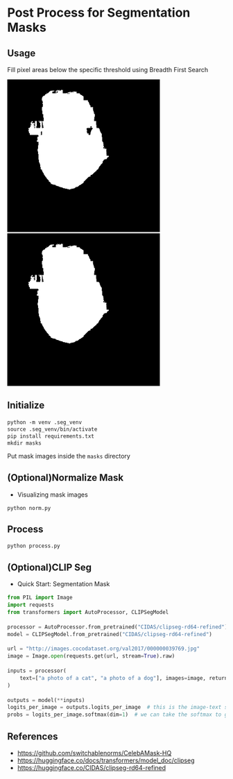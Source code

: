 # Post Process for Segmentation Masks
## Usage
Fill pixel areas below the specific threshold using Breadth First Search

![대체 텍스트](./assets/mask.png)
![대체 텍스트](./assets/mask_processed.png)


## Initialize
```shell
python -m venv .seg_venv
source .seg_venv/bin/activate
pip install requirements.txt
mkdir masks
```
Put mask images inside the `masks` directory

## (Optional)Normalize Mask
- Visualizing mask images
```shell
python norm.py
```

## Process
```shell
python process.py
```

## (Optional)CLIP Seg
- Quick Start: Segmentation Mask
```python
from PIL import Image
import requests
from transformers import AutoProcessor, CLIPSegModel

processor = AutoProcessor.from_pretrained("CIDAS/clipseg-rd64-refined")
model = CLIPSegModel.from_pretrained("CIDAS/clipseg-rd64-refined")

url = "http://images.cocodataset.org/val2017/000000039769.jpg"
image = Image.open(requests.get(url, stream=True).raw)

inputs = processor(
    text=["a photo of a cat", "a photo of a dog"], images=image, return_tensors="pt", padding=True
)

outputs = model(**inputs)
logits_per_image = outputs.logits_per_image  # this is the image-text similarity score
probs = logits_per_image.softmax(dim=1)  # we can take the softmax to get the label probabilities
```

## References
- https://github.com/switchablenorms/CelebAMask-HQ
- https://huggingface.co/docs/transformers/model_doc/clipseg
- https://huggingface.co/CIDAS/clipseg-rd64-refined
